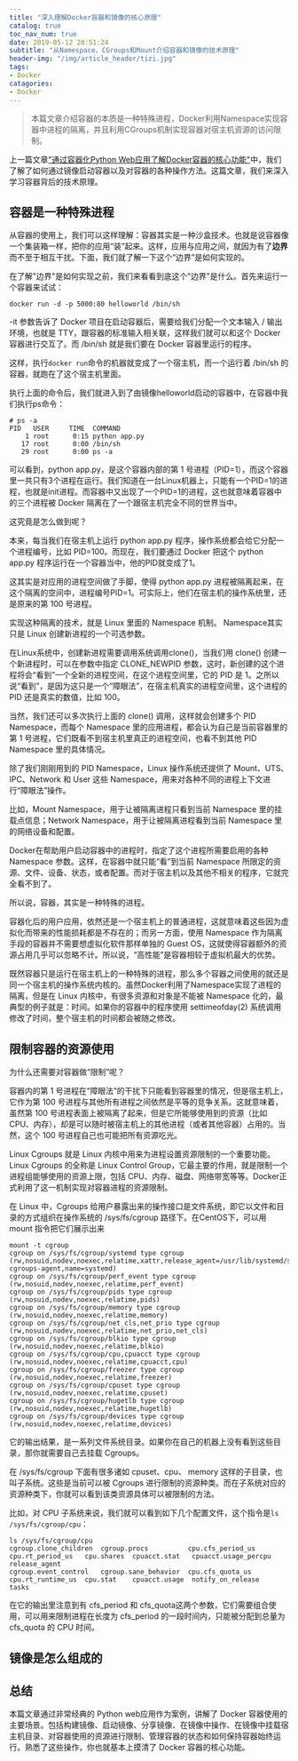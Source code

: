 ```yaml
---
title: "深入理解Docker容器和镜像的核心原理"
catalog: true
toc_nav_num: true
date: 2019-05-12 20:51:24
subtitle: "从Namespace、CGroups和Mount介绍容器和镜像的技术原理"
header-img: "/img/article_header/tizi.jpg"
tags:
- Docker
catagories:
- Docker
---
```

> 本篇文章介绍容器的本质是一种特殊进程，Docker利用Namespace实现容器中进程的隔离，并且利用CGroups机制实现容器对宿主机资源的访问限制。

上一篇文章["通过容器化Python Web应用了解Docker容器的核心功能"](https://liuchunming.net/article/%E9%80%9A%E8%BF%87%E5%AE%B9%E5%99%A8%E5%8C%96Python%20web%E5%BA%94%E7%94%A8%E4%BA%86%E8%A7%A3Docker%E5%AE%B9%E5%99%A8%E6%A0%B8%E5%BF%83%E5%8A%9F%E8%83%BD/)中，我们了解了如何通过镜像启动容器以及对容器的各种操作方法。这篇文章，我们来深入学习容器背后的技术原理。

## 容器是一种特殊进程
从容器的使用上，我们可以这样理解：容器其实是一种沙盒技术。也就是说容器像一个集装箱一样，把你的应用“装”起来。这样，应用与应用之间，就因为有了**边界**而不至于相互干扰。下面，我们就了解一下这个“边界”是如何实现的。

在了解"边界"是如何实现之前，我们来看看到底这个"边界"是什么。首先来运行一个容器来试试：
```text
docker run -d -p 5000:80 helloworld /bin/sh
```
-it 参数告诉了 Docker 项目在启动容器后，需要给我们分配一个文本输入 / 输出环境，也就是 TTY，跟容器的标准输入相关联，这样我们就可以和这个 Docker 容器进行交互了。而 /bin/sh 就是我们要在 Docker 容器里运行的程序。

这样，执行`docker run`命令的机器就变成了一个宿主机，而一个运行着 /bin/sh 的容器，就跑在了这个宿主机里面。

执行上面的命令后，我们就进入到了由镜像helloworld启动的容器中，在容器中我们执行ps命令：
```text
# ps -a
PID   USER     TIME  COMMAND
    1 root      0:15 python app.py
   17 root      0:00 /bin/sh
   29 root      0:00 ps -a
```
可以看到，python app.py，是这个容器内部的第 1 号进程（PID=1），而这个容器里一共只有3个进程在运行。我们知道在一台Linux机器上，只能有一个PID=1的进程，也就是init进程。而容器中又出现了一个PID=1的进程，这也就意味着容器中的三个进程被 Docker 隔离在了一个跟宿主机完全不同的世界当中。

这究竟是怎么做到呢？

本来，每当我们在宿主机上运行 python app.py 程序，操作系统都会给它分配一个进程编号，比如 PID=100。而现在，我们要通过 Docker 把这个 python app.py 程序运行在一个容器当中，他的PID就变成了1。

这其实是对应用的进程空间做了手脚，使得 python app.py 进程被隔离起来，在这个隔离的空间中，进程编号PID=1。可实际上，他们在宿主机的操作系统里，还是原来的第 100 号进程。

实现这种隔离的技术，就是 Linux 里面的 Namespace 机制。 Namespace其实只是 Linux 创建新进程的一个可选参数。

在Linux系统中，创建新进程需要调用系统调用clone()，当我们用 clone() 创建一个新进程时，可以在参数中指定 CLONE_NEWPID 参数，这时，新创建的这个进程将会“看到”一个全新的进程空间，在这个进程空间里，它的 PID 是 1。之所以说“看到”，是因为这只是一个“障眼法”，在宿主机真实的进程空间里，这个进程的 PID 还是真实的数值，比如 100。

当然，我们还可以多次执行上面的 clone() 调用，这样就会创建多个 PID Namespace，而每个 Namespace 里的应用进程，都会认为自己是当前容器里的第 1 号进程，它们既看不到宿主机里真正的进程空间，也看不到其他 PID Namespace 里的具体情况。

除了我们刚刚用到的 PID Namespace，Linux 操作系统还提供了 Mount、UTS、IPC、Network 和 User 这些 Namespace，用来对各种不同的进程上下文进行“障眼法”操作。

比如，Mount Namespace，用于让被隔离进程只看到当前 Namespace 里的挂载点信息；Network Namespace，用于让被隔离进程看到当前 Namespace 里的网络设备和配置。

Docker在帮助用户启动容器中的进程时，指定了这个进程所需要启用的各种 Namespace 参数。这样，在容器中就只能“看”到当前 Namespace 所限定的资源、文件、设备、状态，或者配置。而对于宿主机以及其他不相关的程序，它就完全看不到了。

所以说，容器，其实是一种特殊的进程。

容器化后的用户应用，依然还是一个宿主机上的普通进程，这就意味着这些因为虚拟化而带来的性能损耗都是不存在的；而另一方面，使用 Namespace 作为隔离手段的容器并不需要想虚拟化软件那样单独的 Guest OS，这就使得容器额外的资源占用几乎可以忽略不计。所以说，“高性能”是容器相较于虚拟机最大的优势。

既然容器只是运行在宿主机上的一种特殊的进程，那么多个容器之间使用的就还是同一个宿主机的操作系统内核的。虽然Docker利用了Namespace实现了进程的隔离，但是在 Linux 内核中，有很多资源和对象是不能被 Namespace 化的，最典型的例子就是：时间。如果你的容器中的程序使用 settimeofday(2) 系统调用修改了时间，整个宿主机的时间都会被随之修改。

## 限制容器的资源使用
为什么还需要对容器做“限制”呢？

容器内的第 1 号进程在“障眼法”的干扰下只能看到容器里的情况，但是宿主机上，它作为第 100 号进程与其他所有进程之间依然是平等的竞争关系。这就意味着，虽然第 100 号进程表面上被隔离了起来，但是它所能够使用到的资源（比如 CPU、内存），却是可以随时被宿主机上的其他进程（或者其他容器）占用的。当然，这个 100 号进程自己也可能把所有资源吃光。

Linux Cgroups 就是 Linux 内核中用来为进程设置资源限制的一个重要功能。Linux Cgroups 的全称是 Linux Control Group，它最主要的作用，就是限制一个进程组能够使用的资源上限，包括 CPU、内存、磁盘、网络带宽等等。Docker正式利用了这一机制实现对容器进程的资源限制。

在 Linux 中，Cgroups 给用户暴露出来的操作接口是文件系统，即它以文件和目录的方式组织在操作系统的 /sys/fs/cgroup 路径下。在CentOS下，可以用 mount 指令把它们展示出来
```text
mount -t cgroup
cgroup on /sys/fs/cgroup/systemd type cgroup (rw,nosuid,nodev,noexec,relatime,xattr,release_agent=/usr/lib/systemd/systemd-cgroups-agent,name=systemd)
cgroup on /sys/fs/cgroup/perf_event type cgroup (rw,nosuid,nodev,noexec,relatime,perf_event)
cgroup on /sys/fs/cgroup/pids type cgroup (rw,nosuid,nodev,noexec,relatime,pids)
cgroup on /sys/fs/cgroup/memory type cgroup (rw,nosuid,nodev,noexec,relatime,memory)
cgroup on /sys/fs/cgroup/net_cls,net_prio type cgroup (rw,nosuid,nodev,noexec,relatime,net_prio,net_cls)
cgroup on /sys/fs/cgroup/blkio type cgroup (rw,nosuid,nodev,noexec,relatime,blkio)
cgroup on /sys/fs/cgroup/cpu,cpuacct type cgroup (rw,nosuid,nodev,noexec,relatime,cpuacct,cpu)
cgroup on /sys/fs/cgroup/freezer type cgroup (rw,nosuid,nodev,noexec,relatime,freezer)
cgroup on /sys/fs/cgroup/cpuset type cgroup (rw,nosuid,nodev,noexec,relatime,cpuset)
cgroup on /sys/fs/cgroup/hugetlb type cgroup (rw,nosuid,nodev,noexec,relatime,hugetlb)
cgroup on /sys/fs/cgroup/devices type cgroup (rw,nosuid,nodev,noexec,relatime,devices)
```
它的输出结果，是一系列文件系统目录。如果你在自己的机器上没有看到这些目录，那你就需要自己去挂载 Cgroups。

在 /sys/fs/cgroup 下面有很多诸如 cpuset、cpu、 memory 这样的子目录，也叫子系统。这些是当前可以被 Cgroups 进行限制的资源种类。而在子系统对应的资源种类下，你就可以看到该类资源具体可以被限制的方法。

比如，对 CPU 子系统来说，我们就可以看到如下几个配置文件，这个指令是`ls /sys/fs/cgroup/cpu`：
```text
ls /sys/fs/cgroup/cpu
cgroup.clone_children  cgroup.procs          cpu.cfs_period_us  cpu.rt_period_us   cpu.shares  cpuacct.stat   cpuacct.usage_percpu  release_agent
cgroup.event_control   cgroup.sane_behavior  cpu.cfs_quota_us   cpu.rt_runtime_us  cpu.stat    cpuacct.usage  notify_on_release     tasks
```
在它的输出里注意到有 cfs_period 和 cfs_quota这两个参数，它们需要组合使用，可以用来限制进程在长度为 cfs_period 的一段时间内，只能被分配到总量为 cfs_quota 的 CPU 时间。

## 镜像是怎么组成的

## 总结
本篇文章通过非常经典的 Python web应用作为案例，讲解了 Docker 容器使用的主要场景。包括构建镜像、启动镜像、分享镜像、在镜像中操作、在镜像中挂载宿主机目录、对容器使用的资源进行限制、管理容器的状态和如何保持容器始终运行。熟悉了这些操作，你也就基本上摸清了 Docker 容器的核心功能。
